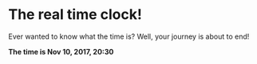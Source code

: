 # The real time clock!

Ever wanted to know what the time is? Well, your journey is about to end!

**The time is Nov 10, 2017, 20:30**